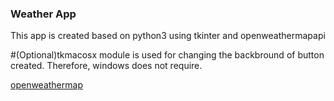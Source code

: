 ### Weather App

This app is created based on python3 using tkinter and openweathermapapi

#(Optional)tkmacosx module is used for changing the backbround of button created. Therefore, windows does not require. 

[openweathermap](https://openweathermap.org/api)
